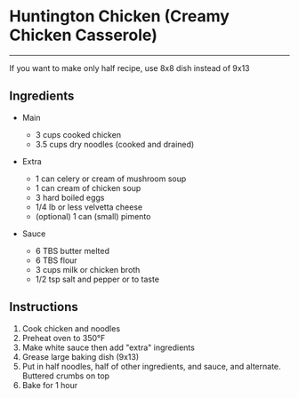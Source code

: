 # Huntington Chicken (Creamy Chicken Casserole)

---
If you want to make only half recipe, use 8x8 dish instead of 9x13
## Ingredients

- Main
    - 3 cups cooked chicken
    - 3.5 cups dry noodles (cooked and drained)

- Extra
    - 1 can celery or cream of mushroom soup
    - 1 can cream of chicken soup
    - 3 hard boiled eggs
    - 1/4 lb or less velvetta cheese
    - (optional) 1 can (small) pimento
- Sauce
    - 6 TBS butter melted
    - 6 TBS flour
    - 3 cups milk or chicken broth
    - 1/2 tsp salt and pepper or to taste



## Instructions

1. Cook chicken and noodles
2. Preheat oven to 350&deg;F
3. Make white sauce then add "extra" ingredients
4. Grease large baking dish (9x13)
5. Put in half noodles, half of other ingredients, and sauce, and alternate. Buttered crumbs on top
6. Bake for 1 hour



